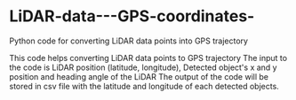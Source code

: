 # LiDAR-data---GPS-coordinates-
Python code for converting LiDAR data points into GPS trajectory 

This code helps converting LiDAR data points to GPS trajectory 
The input to the code is LiDAR position (latitude, longitude), Detected object's x and y position and heading angle of the LiDAR
The output of the code will be stored in csv file with the latitude and longitude of each detected objects.
